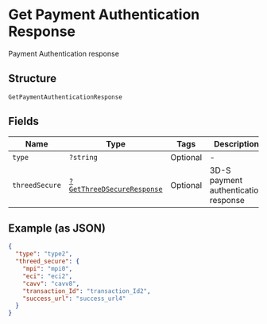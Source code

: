 
# Get Payment Authentication Response

Payment Authentication response

## Structure

`GetPaymentAuthenticationResponse`

## Fields

| Name | Type | Tags | Description | Getter | Setter |
|  --- | --- | --- | --- | --- | --- |
| `type` | `?string` | Optional | - | getType(): ?string | setType(?string type): void |
| `threedSecure` | [`?GetThreeDSecureResponse`](../../doc/models/get-three-d-secure-response.md) | Optional | 3D-S payment authentication response | getThreedSecure(): ?GetThreeDSecureResponse | setThreedSecure(?GetThreeDSecureResponse threedSecure): void |

## Example (as JSON)

```json
{
  "type": "type2",
  "threed_secure": {
    "mpi": "mpi0",
    "eci": "eci2",
    "cavv": "cavv8",
    "transaction_Id": "transaction_Id2",
    "success_url": "success_url4"
  }
}
```

